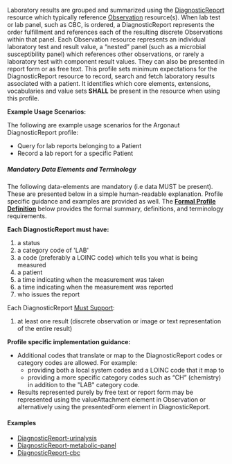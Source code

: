 Laboratory results are grouped and summarized using the [DiagnosticReport] resource which typically reference [Observation] resource(s).  When lab test or lab panel, such as CBC, is ordered, a DiagnosticReport represents the order fulfillment and references each of the resulting discrete Observations within that panel.  Each Observation resource represents an individual laboratory test and result value, a “nested” panel (such as a microbial susceptibility panel) which references other observations, or rarely a laboratory test with component result values.  They can also be presented in report form or as free text. This profile sets minimum expectations for the DiagnosticReport resource to record, search and fetch laboratory results associated with a patient. It identifies which core elements, extensions, vocabularies and value sets **SHALL** be present in the resource when using this profile.

**Example Usage Scenarios:**

The following are example usage scenarios for the Argonaut DiagnosticReport profile:

-   Query for lab reports belonging to a Patient
-   Record a lab report for a specific Patient

##### Mandatory Data Elements and Terminology


The following data-elements are mandatory (i.e data MUST be present). These are presented below in a simple human-readable explanation.  Profile specific guidance and examples are provided as well.  The [**Formal Profile Definition**](#profile) below provides the  formal summary, definitions, and  terminology requirements.  

**Each DiagnosticReport must have:**

1.   a status
1.   a category code of 'LAB'
1.   a code (preferably a LOINC code) which tells you what is being measured
1.   a patient
1.   a time indicating when the measurement was taken
1.   a time indicating when the measurement was reported
1.   who issues the report

Each DiagnosticReport [Must Support](definitions.html#mustsupport):

1.   at least one result (discrete observation or image or text representation of the entire result)

**Profile specific implementation guidance:**

* Additional codes that translate or map to the DiagnosticReport codes or category codes are allowed.  For example:
   -  providing both a local system codes and a LOINC code that it map to
   -  providing a more specific category codes such as “CH” (chemistry) in addition to the "LAB"  category code.
* Results represented purely by free text or report form may be represented using the valueAttachment element in Observation or alternatively using the presentedForm element in DiagnosticReport.

#### Examples

   - [DiagnosticReport-urinalysis](DiagnosticReport-urinalysis.html)
   - [DiagnosticReport-metabolic-panel](DiagnosticReport-metabolic-panel.html)
   - [DiagnosticReport-cbc](DiagnosticReport-cbc.html)

[Observation]:  http://hl7.org/fhir/observation.html
[DiagnosticReport]:  http://hl7.org/fhir/diagnosticreport.html

